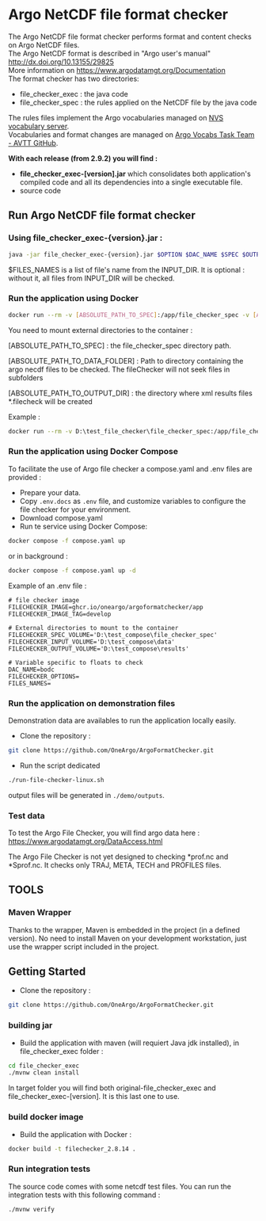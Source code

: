 # Argo NetCDF file format checker

The Argo NetCDF file format checker performs format and content checks on Argo NetCDF files.  
The Argo NetCDF format is described in "Argo user's manual" <http://dx.doi.org/10.13155/29825>  
More information on <https://www.argodatamgt.org/Documentation>  
The format checker has two directories:

- file_checker_exec : the java code
- file_checker_spec : the rules applied on the NetCDF file by the java code

The rules files implement the Argo vocabularies managed on [NVS vocabulary server](https://vocab.nerc.ac.uk/search_nvs/).  
Vocabularies and format changes are managed on [Argo Vocabs Task Team - AVTT GitHub](https://github.com/orgs/OneArgo/projects/4/views/1).

**With each release (from 2.9.2) you will find :**

- **file_checker_exec-[version].jar** which consolidates both application's compiled code and all its dependencies into a single executable file.
- source code

## Run Argo NetCDF file format checker

### Using file_checker_exec-{version}.jar :

```bash
java -jar file_checker_exec-{version}.jar $OPTION $DAC_NAME $SPEC $OUTPUT_DIR $INPUT_DIR [$FILES_NAMES]
```

$FILES_NAMES is a list of file's name from the INPUT_DIR. It is optional : without it, all files from INPUT_DIR will be checked.

### Run the application using Docker

```bash
docker run --rm -v [ABSOLUTE_PATH_TO_SPEC]:/app/file_checker_spec -v [ABSOLUTE_PATH_TO_DATA_FOLDER]:/app/data -v [ABSOLUTE_PATH_TO_OUTPUT_DIR]:/app/results ghcr.io/oneargo/argoformatchecker/app:{TAG} [$OPTIONS] $DAC_NAME ./file_checker_spec ./results ./data [$FILES_NAMES]
```

You need to mount external directories to the container :

[ABSOLUTE_PATH_TO_SPEC] : the file_checker_spec directory path.

[ABSOLUTE_PATH_TO_DATA_FOLDER] : Path to directory containing the argo necdf files to be checked. The fileChecker will not seek files in subfolders

[ABSOLUTE_PATH_TO_OUTPUT_DIR] : the directory where xml results files \*.filecheck will be created

Example :

```bash
docker run --rm -v D:\test_file_checker\file_checker_spec:/app/file_checker_spec -v D:\test_file_checker\datatest:/app/data -v D:\test_file_checker\results:/app/results ghcr.io/oneargo/argoformatchecker/app:develop  -no-name-check coriolis ./file_checker_spec ./results ./data
```

### Run the application using Docker Compose

To facilitate the use of Argo file checker a compose.yaml and .env files are provided :

- Prepare your data.
- Copy `.env.docs` as `.env` file, and customize variables to configure the file checker for your environment.
- Download compose.yaml
- Run te service using Docker Compose:

```bash
docker compose -f compose.yaml up
```

or in background :

```bash
docker compose -f compose.yaml up -d
```

Example of an .env file :

```text
# file checker image
FILECHECKER_IMAGE=ghcr.io/oneargo/argoformatchecker/app
FILECHECKER_IMAGE_TAG=develop

# External directories to mount to the container
FILECHECKER_SPEC_VOLUME='D:\test_compose\file_checker_spec'
FILECHECKER_INPUT_VOLUME='D:\test_compose\data'
FILECHECKER_OUTPUT_VOLUME='D:\test_compose\results'

# Variable specific to floats to check
DAC_NAME=bodc
FILECHECKER_OPTIONS=
FILES_NAMES=
```

### Run the application on demonstration files

Demonstration data are availables to run the application locally easily.

- Clone the repository :

```bash
git clone https://github.com/OneArgo/ArgoFormatChecker.git
```

- Run the script dedicated

```bash
./run-file-checker-linux.sh
```

output files will be generated in `./demo/outputs`.

### Test data

To test the Argo File Checker, you will find argo data here : https://www.argodatamgt.org/DataAccess.html

The Argo File Checker is not yet designed to checking *prof.nc and *Sprof.nc. It checks only TRAJ, META, TECH and PROFILES files.

## TOOLS

### Maven Wrapper

Thanks to the wrapper, Maven is embedded in the project (in a defined version). No need to install Maven on your development workstation, just use the wrapper script included in the project.

## Getting Started

- Clone the repository :

```bash
git clone https://github.com/OneArgo/ArgoFormatChecker.git
```

### building jar

- Build the application with maven (will requiert Java jdk installed), in file_checker_exec folder :

```bash
cd file_checker_exec
./mvnw clean install
```

In target folder you will find both original-file_checker_exec and file_checker_exec-[version]. It is this last one to use.

### build docker image

- Build the application with Docker :

```bash
docker build -t filechecker_2.8.14 .
```

### Run integration tests

The source code comes with some netcdf test files. You can run the integration tests with this following command :

```bash
./mvnw verify
```
